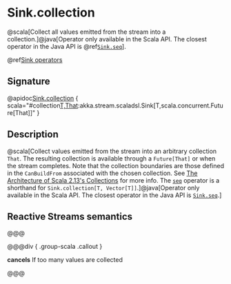 # Sink.collection

@scala[Collect all values emitted from the stream into a collection.]@java[Operator only available in the Scala API. The closest operator in the Java API is @ref[`Sink.seq`](seq.md)].

@ref[Sink operators](../index.md#sink-operators)

## Signature

@apidoc[Sink.collection](Sink$) { scala="#collection[T,That](implicitcbf:akka.util.ccompat.Factory[T,Thatwithscala.collection.immutable.Iterable[_]]):akka.stream.scaladsl.Sink[T,scala.concurrent.Future[That]]" }


## Description

@scala[Collect values emitted from the stream into an arbitrary collection `That`. The resulting collection is available through a `Future[That]` or when the stream completes. Note that the collection boundaries are those defined in the `CanBuildFrom` associated with the chosen collection. See [The Architecture of Scala 2.13's Collections](https://docs.scala-lang.org/overviews/core/architecture-of-scala-213-collections.html) for more info. The [`seq`](seq.html) operator is a shorthand for `Sink.collection[T, Vector[T]]`.]@java[Operator only available in the Scala API. The closest operator in the Java API is [`Sink.seq`](seq.html).]

## Reactive Streams semantics

@@@

@@@div { .group-scala .callout }

**cancels** If too many values are collected

@@@
